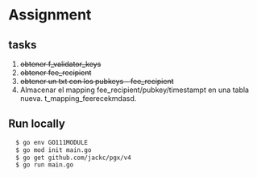 
# Assignment 

## tasks

1.  ~~obtener f_validator_keys~~
2.  ~~obtener fee_recipient~~
3.  ~~obtener un txt con los pubkeys - fee_recipient~~
4.  Almacenar el mapping fee_recipient/pubkey/timestampt en una tabla nueva. t_mapping_feerecekmdasd.


## Run locally

```sh
  $ go env GO111MODULE
  $ go mod init main.go
  $ go get github.com/jackc/pgx/v4
  $ go run main.go
```

